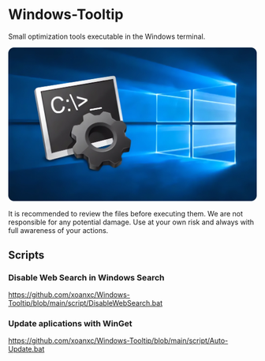 # Windows-Tooltip

Small optimization tools executable in the Windows terminal.

![Windows-Tooltip](https://github.com/xoanxc/Windows-Tooltip/blob/main/assets/Windows%20CMD%20Redonded.png)

It is recommended to review the files before executing them. We are not responsible for any potential damage. Use at your own risk and always with full awareness of your actions.


## Scripts

### Disable Web Search in Windows Search
https://github.com/xoanxc/Windows-Tooltip/blob/main/script/DisableWebSearch.bat


### Update aplications with WinGet
https://github.com/xoanxc/Windows-Tooltip/blob/main/script/Auto-Update.bat

